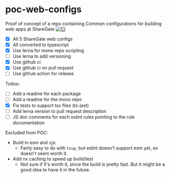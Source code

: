 # poc-web-configs
Proof of concept of a repo containing Common configurations for building web apps at ShareGate
[![CI](https://github.com/alexasselin008/poc-web-configs/actions/workflows/ci.yml/badge.svg)](https://github.com/alexasselin008/poc-web-configs/actions/workflows/ci.yml)

- [X] All 5 ShareGate web configs
- [X] All converted to typescript
- [X] Use lerna for mono repo scripting
- [ ] Use lerna to add versioning
- [X] Use github ci
- [X] Use github ci on pull request
- [ ] Use github action for release

Todos: 
- [ ] Add a readme for each package
- [ ] Add a readme for the mono repo
- [X] Fix tests to support tsx files (ts-jest)
- [ ] Add lerna version to pull request description
- [ ] JS doc comments for each eslint rules pointing to the rule documentation

Excluded from POC: 
- Build in esm and cjs:
  - Fairly easy to do with `tsup`, but eslint doesn't support esm yet, so doesn't seem worth it.
- Add nx caching to speed up build/test
  - Not sure if it's worth it, since the build is pretty fast. But it might be a good idea to have it in the future.

